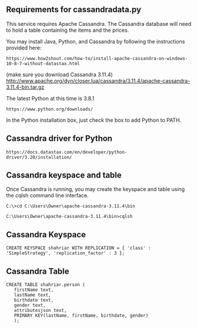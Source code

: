 ## Requirements for cassandradata.py

This service requires Apache Cassandra. 
The Cassandra database will need to hold a table containing the items and the prices.

You may install Java, Python, and Cassandra by following the instructions provided here:

    https://www.how2shout.com/how-to/install-apache-cassandra-on-windows-10-8-7-without-datastax.html

(make sure you download Cassandra 3.11.4)
    http://www.apache.org/dyn/closer.lua/cassandra/3.11.4/apache-cassandra-3.11.4-bin.tar.gz
 
The latest Python at this time is 3.8.1

    https://www.python.org/downloads/

In the Python installation box, just check the box to add Python to PATH.
 
## Cassandra driver for Python

    https://docs.datastax.com/en/developer/python-driver/3.20/installation/ 

## Cassandra keyspace and table

Once Cassandra is running, you may create the keyspace and table using the cqlsh command line interface.

    C:\>cd C:\Users\Owner\apache-cassandra-3.11.4\bin

    C:\Users\Owner\apache-cassandra-3.11.4\bin>cqlsh


## Cassandra Keyspace

    CREATE KEYSPACE shahriar WITH REPLICATION = { 'class' : 'SimpleStrategy', 'replication_factor' : 3 };

## Cassandra Table

    CREATE TABLE shahriar.person (
	   firstName text,
	   lastName text,
	   birthdate text,
	   gender text,
	   attributesjson text,
	   PRIMARY KEY(lastName, firstName, birthdate, gender)
	   );
   

